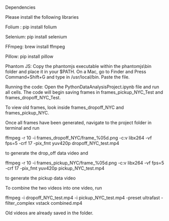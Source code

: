 Dependencies

Please install the following libraries

Folium : pip install folium

Selenium: pip install selenium 

FFmpeg: brew install ffmpeg

Pillow: pip install pillow

Phantom JS: Copy the phantomjs executable within the phantomjs\bin folder and place it in your $PATH.  On a Mac, go to Finder and Press Command+Shift+G and type in /usr/local/bin. Paste the file.

Running the code:
Open the PythonDataAnalysisProject.ipynb file and run all cells. The code will begin saving frames in frames_pickup_NYC_Test and frames_dropoff_NYC_Test.

To view old frames, look inside frames_dropoff_NYC and frames_pickup_NYC.

Once all frames have been generated, navigate to the project folder in terminal and run 

ffmpeg -r 10 -i frames_dropoff_NYC/frame_%05d.png -c:v libx264 -vf fps=5 -crf 17 -pix_fmt yuv420p dropoff_NYC_test.mp4

to generate the drop_off data video and

ffmpeg -r 10 -i frames_pickup_NYC/frame_%05d.png -c:v libx264 -vf fps=5 -crf 17 -pix_fmt yuv420p pickup_NYC_test.mp4

to generate the pickup data video

To combine the two videos into one video, run 

ffmpeg -i dropoff_NYC_test.mp4 -i pickup_NYC_test.mp4 -preset ultrafast -filter_complex vstack combined.mp4

Old videos are already saved in the folder.
